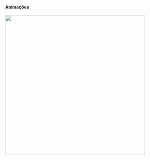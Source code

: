 #### Animações
<div style="display: inline_block">
  <img align="center" height="450" src="https://github.com/talitacodes/curso_startto.dev/assets/73146109/625f253c-b0e6-4c40-a277-6cac16178dc1" />

</div>
